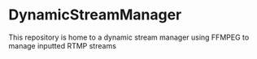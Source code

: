 # DynamicStreamManager
This repository is home to a dynamic stream manager using FFMPEG to manage inputted RTMP streams
